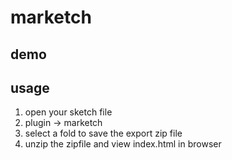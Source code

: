 # marketch



## demo


## usage

1. open your sketch file
2. plugin -> marketch
3. select a fold to save the export zip file
4. unzip the zipfile and view index.html in browser